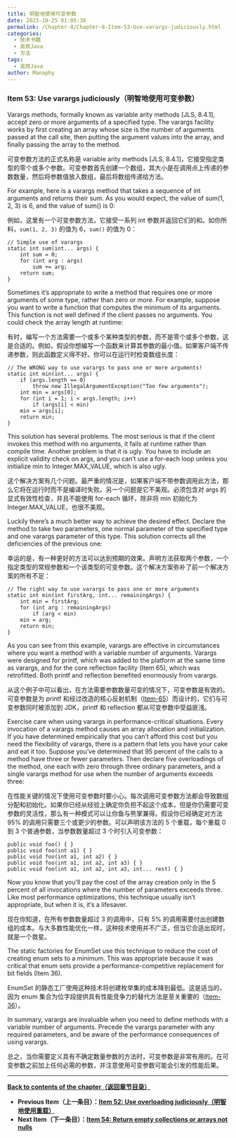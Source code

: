 ```yaml
---
title: 明智地使用可变参数
date: 2023-10-25 01:05:38
permalink: /Chapter-8/Chapter-8-Item-53-Use-varargs-judiciously.html
categories:
  - 技术书籍
  - 高效Java
  - 方法
tags:
  - 高效Java
author: Manaphy
---
```


### Item 53: Use varargs judiciously（明智地使用可变参数）

Varargs methods, formally known as variable arity methods [JLS, 8.4.1], accept zero or more arguments of a specified type. The varargs facility works by first creating an array whose size is the number of arguments passed at the call site, then putting the argument values into the array, and finally passing the array to the method.

可变参数方法的正式名称是 variable arity methods [JLS, 8.4.1]，它接受指定类型的零个或多个参数。可变参数首先创建一个数组，其大小是在调用点上传递的参数数量，然后将参数值放入数组，最后将数组传递给方法。

For example, here is a varargs method that takes a sequence of int arguments and returns their sum. As you would expect, the value of sum(1, 2, 3) is 6, and the value of sum() is 0:

例如，这里有一个可变参数方法，它接受一系列 int 参数并返回它们的和。如你所料，`sum(1, 2, 3)` 的值为 6，`sum()` 的值为 0：

```
// Simple use of varargs
static int sum(int... args) {
    int sum = 0;
    for (int arg : args)
        sum += arg;
    return sum;
}
```

Sometimes it’s appropriate to write a method that requires one or more arguments of some type, rather than zero or more. For example, suppose you want to write a function that computes the minimum of its arguments. This function is not well defined if the client passes no arguments. You could check the array length at runtime:

有时，编写一个方法需要一个或多个某种类型的参数，而不是零个或多个参数，这是合适的。例如，假设你想编写一个函数来计算其参数的最小值。如果客户端不传递参数，则此函数定义得不好。你可以在运行时检查数组长度：

```
// The WRONG way to use varargs to pass one or more arguments!
static int min(int... args) {
    if (args.length == 0)
        throw new IllegalArgumentException("Too few arguments");
    int min = args[0];
    for (int i = 1; i < args.length; i++)
        if (args[i] < min)
    min = args[i];
    return min;
}
```

This solution has several problems. The most serious is that if the client invokes this method with no arguments, it fails at runtime rather than compile time. Another problem is that it is ugly. You have to include an explicit validity check on args, and you can’t use a for-each loop unless you initialize min to Integer.MAX_VALUE, which is also ugly.

这个解决方案有几个问题。最严重的情况是，如果客户端不带参数调用此方法，那么它将在运行时而不是编译时失败。另一个问题是它不美观。必须包含对 args 的显式有效性检查，并且不能使用 for-each 循环，除非将 min 初始化为 Integer.MAX_VALUE，也很不美观。

Luckily there’s a much better way to achieve the desired effect. Declare the method to take two parameters, one normal parameter of the specified type and one varargs parameter of this type. This solution corrects all the deficiencies of the previous one:

幸运的是，有一种更好的方法可以达到预期的效果。声明方法获取两个参数，一个指定类型的常规参数和一个该类型的可变参数。这个解决方案弥补了前一个解决方案的所有不足：

```
// The right way to use varargs to pass one or more arguments
static int min(int firstArg, int... remainingArgs) {
    int min = firstArg;
    for (int arg : remainingArgs)
        if (arg < min)
    min = arg;
    return min;
}
```

As you can see from this example, varargs are effective in circumstances where you want a method with a variable number of arguments. Varargs were designed for printf, which was added to the platform at the same time as varargs, and for the core reflection facility (Item 65), which was retrofitted. Both printf and reflection benefited enormously from varargs.

从这个例子中可以看出，在方法需要参数数量可变的情况下，可变参数是有效的。可变参数是为 printf 和经过改造的核心反射机制（[Item-65](/Chapter-9/Chapter-9-Item-65-Prefer-interfaces-to-reflection.md)）而设计的，它们与可变参数同时被添加到 JDK，printf 和 reflection 都从可变参数中受益匪浅。

Exercise care when using varargs in performance-critical situations. Every invocation of a varargs method causes an array allocation and initialization. If you have determined empirically that you can’t afford this cost but you need the flexibility of varargs, there is a pattern that lets you have your cake and eat it too. Suppose you’ve determined that 95 percent of the calls to a method have three or fewer parameters. Then declare five overloadings of the method, one each with zero through three ordinary parameters, and a single varargs method for use when the number of arguments exceeds three:

在性能关键的情况下使用可变参数时要小心。每次调用可变参数方法都会导致数组分配和初始化。如果你已经从经验上确定你负担不起这个成本，但是你仍需要可变参数的灵活性，那么有一种模式可以让你鱼与熊掌兼得。假设你已经确定对方法 95% 的调用只需要三个或更少的参数。可以声明该方法的 5 个重载，每个重载 0 到 3 个普通参数，当参数数量超过 3 个时引入可变参数：

```
public void foo() { }
public void foo(int a1) { }
public void foo(int a1, int a2) { }
public void foo(int a1, int a2, int a3) { }
public void foo(int a1, int a2, int a3, int... rest) { }
```

Now you know that you’ll pay the cost of the array creation only in the 5 percent of all invocations where the number of parameters exceeds three. Like most performance optimizations, this technique usually isn’t appropriate, but when it is, it’s a lifesaver.

现在你知道，在所有参数数量超过 3 的调用中，只有 5% 的调用需要付出创建数组的成本。与大多数性能优化一样，这种技术使用并不广泛，但当它合适出现时，就是一个救星。

The static factories for EnumSet use this technique to reduce the cost of creating enum sets to a minimum. This was appropriate because it was critical that enum sets provide a performance-competitive replacement for bit fields (Item 36).

EnumSet 的静态工厂使用这种技术将创建枚举集的成本降到最低。这是适当的，因为 enum 集合为位字段提供具有性能竞争力的替代方法是至关重要的（[Item-36](/Chapter-6/Chapter-6-Item-36-Use-EnumSet-instead-of-bit-fields.md)）。

In summary, varargs are invaluable when you need to define methods with a variable number of arguments. Precede the varargs parameter with any required parameters, and be aware of the performance consequences of using varargs.

总之，当你需要定义具有不确定数量参数的方法时，可变参数是非常有用的。在可变参数之前加上任何必需的参数，并注意使用可变参数可能会引发的性能后果。

---
**[Back to contents of the chapter（返回章节目录）](/Chapter-8/Chapter-8-Introduction.md)**
- **Previous Item（上一条目）：[Item 52: Use overloading judiciously（明智地使用重载）](/Chapter-8/Chapter-8-Item-52-Use-overloading-judiciously.md)**
- **Next Item（下一条目）：[Item 54: Return empty collections or arrays not nulls](/Chapter-8/Chapter-8-Item-54-Return-empty-collections-or-arrays-not-nulls.md)**
